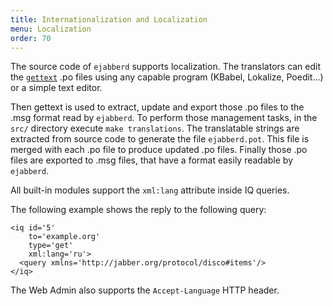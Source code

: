 ```yaml
---
title: Internationalization and Localization
menu: Localization
order: 70
---
```


The source code of `ejabberd` supports localization. The translators can
edit the [`gettext`][1] .po files
using any capable program (KBabel, Lokalize, Poedit...) or a simple text
editor.

Then gettext is used to extract, update and export those .po files to
the .msg format read by `ejabberd`. To perform those management tasks,
in the `src/` directory execute `make translations`. The translatable
strings are extracted from source code to generate the file
`ejabberd.pot`. This file is merged with each .po file to produce
updated .po files. Finally those .po files are exported to .msg files,
that have a format easily readable by `ejabberd`.

All built-in modules support the `xml:lang` attribute inside IQ queries.

The following example shows the reply to the following query:

	
	<iq id='5'
	    to='example.org'
	    type='get'
	    xml:lang='ru'>
	  <query xmlns='http://jabber.org/protocol/disco#items'/>
	</iq>

The Web Admin also supports the `Accept-Language` HTTP header.

[1]:	https://www.gnu.org/software/gettext/
